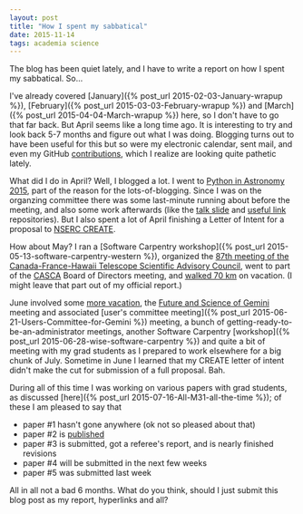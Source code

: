 ```yaml
---
layout: post
title: "How I spent my sabbatical"
date: 2015-11-14
tags: academia science
---
```


The blog has been quiet lately, and I have to write a report on how I spent my sabbatical. So...

I've already covered [January]({% post_url 2015-02-03-January-wrapup %}), [February]({% post_url 2015-03-03-February-wrapup %})
and [March]({% post_url 2015-04-04-March-wrapup %}) here, so I don't have to go that far back. 
But April seems like a long time ago. It is interesting to try and look back 5-7 months and figure out what I was
doing. Blogging turns out to have been useful for this but so were my electronic calendar, sent mail, and
even my GitHub [contributions](https://github.com/PBarmby?tab=contributions), which I realize are
looking quite pathetic lately.

What did I do in April? Well, I blogged a lot. I went to 
[Python in Astronomy 2015](http://www.lorentzcenter.nl/lc/web/2015/683/info.php3?wsid=683), part
of the reason for the lots-of-blogging. Since I was on the organzing committee there was some last-minute
running about before the meeting, and also some work afterwards 
(like the [talk slide](https://github.com/python-in-astronomy/talk_slides) and 
[useful link](https://github.com/python-in-astronomy/PythonAstronomy_links) repositories).
But I also spent a lot of April finishing a Letter of Intent for a proposal to 
[NSERC CREATE](http://www.nserc-crsng.gc.ca/Professors-Professeurs/Grants-Subs/CREATE-FONCER_eng.asp).

How about May? I ran a [Software Carpentry workshop]({% post_url 2015-05-13-software-carpentry-western %}),
organized the [87th meeting of the Canada-France-Hawaii Telescope
Scientific Advisory Council](http://www.cfht.hawaii.edu/en/science/SAC/reports/SAC_report_May15.php),
went to part of the [CASCA](http://casca.ca) Board of Directors meeting, and [walked 70 km](https://en.wikipedia.org/wiki/Wicklow_Way) 
on vacation. (I might leave that part out of my official report.)

June involved some [more vacation](https://en.wikipedia.org/wiki/Douro), the [Future and Science of Gemini](http://www.gemini.edu/fsg15)
meeting and associated [user's committee meeting]({% post_url 2015-06-21-Users-Committee-for-Gemini %}) meeting, a bunch of 
getting-ready-to-be-an-administrator meetings, another Software Carpentry [workshop]({% post_url  2015-06-28-wise-software-carpentry %}) and quite a bit of meeting with my grad students as I prepared to work elsewhere for a big chunk of July.
Sometime in June I learned that my CREATE letter of intent didn't make the cut for submission of a full proposal. Bah.

During all of this time I was working on various papers with grad students, as discussed 
[here]({% post_url 2015-07-16-All-M31-all-the-time %}); of these I am pleased to say that 

* paper #1 hasn't gone anywhere (ok not so pleased about that)
* paper #2 is [published](http://arxiv.org/abs/1509.05781) 
* paper #3 is submitted, got a referee's report, and is nearly finished revisions 
* paper #4 will be submitted in the next few weeks
* paper #5 was submitted last week

All in all not a bad 6 months. What do you think, should I just submit this blog post as my report, hyperlinks and all?
